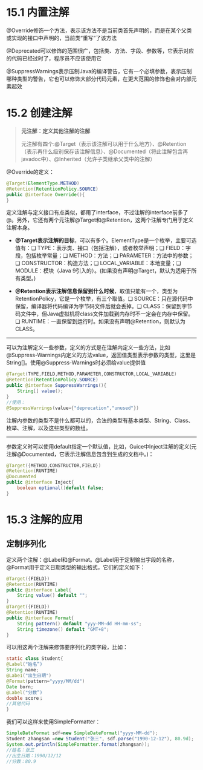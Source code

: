 # 15.1 内置注解

@Override修饰一个方法，表示该方法不是当前类首先声明的，而是在某个父类或实现的接口中声明的，当前类“重写”了该方法

@Deprecated可以修饰的范围很广，包括类、方法、字段、参数等，它表示对应的代码已经过时了，程序员不应该使用它

@SuppressWarnings表示压制Java的编译警告，它有一个必填参数，表示压制哪种类型的警告，它也可以修饰大部分代码元素，在更大范围的修饰也会对内部元素起效

# 15.2 创建注解

> **元注解：定义其他注解的注解** 
>
> 元注解有四个:@Target（表示该注解可以用于什么地方）、@Retention（表示再什么级别保存该注解信息）、@Documented（将此注解包含再javadoc中）、@Inherited（允许子类继承父类中的注解）

@Override的定义：

```java
@Target(ElementType.METHOD)
@Retention(RetentionPolicy.SOURCE)
public @interface Override(){
}
```

定义注解与定义接口有点类似，都用了interface，不过注解的interface前多了@。另外，它还有两个元注解@Target和@Retention，这两个注解专门用于定义注解本身。

- **@Target表示注解的目标**，可以有多个。ElementType是一个枚举，主要可选值有：❑ TYPE：表示类、接口（包括注解），或者枚举声明；❑ FIELD：字段，包括枚举常量；❑ METHOD：方法；❑ PARAMETER：方法中的参数；❑ CONSTRUCTOR：构造方法；❑ LOCAL_VARIABLE：本地变量；❑ MODULE：模块（Java 9引入的）。(如果没有声明@Target，默认为适用于所有类型。)

- **@Retention表示注解信息保留到什么时候**，取值只能有一个，类型为RetentionPolicy，它是一个枚举，有三个取值。❑ SOURCE：只在源代码中保留，编译器将代码编译为字节码文件后就会丢掉。❑ CLASS：保留到字节码文件中，但Java虚拟机将class文件加载到内存时不一定会在内存中保留。❑ RUNTIME：一直保留到运行时。如果没有声明@Retention，则默认为CLASS。

---

可以为注解定义一些参数，定义的方式是在注解内定义一些方法，比如@Suppress-Warnings内定义的方法value，返回值类型表示参数的类型，这里是String[]。使用@Suppress-Warnings时必须给value提供值

```java
@Target(TYPE,FIELD,METHOD,PARAMETER,CONSTRUCTOR,LOCAL_VARIABLE)
@Retention(RetentionPolicy.SOURCE)
public @interface SuppressWarrings(){
    String[] value();
}
//使用：
@SuppressWarrings(value={"deprecation","unused"})
```

注解内参数的类型不是什么都可以的，合法的类型有基本类型、String、Class、枚举、注解，以及这些类型的数组。

---

参数定义时可以使用default指定一个默认值，比如，Guice中Inject注解的定义(元注解@Documented，它表示注解信息包含到生成的文档中。)：

```java
@Target({METHOD,CONSTRUCTOR,FIELD})
@Retention(RUNTIME)
@Documented
public @interface Inject{
	boolean optional()default false;
}
```

# 15.3 注解的应用

## 定制序列化

定义两个注解：@Label和@Format。@Label用于定制输出字段的名称，@Format用于定义日期类型的输出格式，它们的定义如下：

```java
@Target({FIELD})
@Retention(RUNTIME)
public @interface Label{
	String value() default "";
}
@Target({FIELD})
@Retention(RUNTIME)
public @interface Format{
	String pattern() default "yyy-MM-dd HH-mm-ss";
    String timezone() default "GMT+8";
}
```

可以用这两个注解来修饰要序列化的类字段，比如：

```java
static class Student{
@Label("姓名”)
String name;
@Labe1("出生日期")
@Format(pattern="yyyy/MM/dd")
Date born;
@Label("分数”)
double score；
//其他代码
}
```

我们可以这样来使用SimpleFormatter：

```java
SimpleDateFormat sdf=new SimpleDateFormat("yyyy-MM-dd");
Student zhangsan =new Student("张三", sdf.parse("1990-12-12"), 80.9d);
System.out.println(SimpleFormatter.format(zhangsan));
//姓名：张三
//出生日期：1990/12/12
//分数：80.9
```



